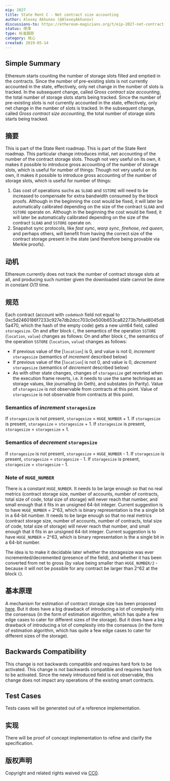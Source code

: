 ```yaml
---
eip: 2027
title: State Rent C - Net contract size accounting
author: Alexey Akhunov (@AlexeyAkhunov)
discussions-to: https://ethereum-magicians.org/t/eip-2027-net-contract-size-accounting-change-c-from-state-rent-v3-proposal/3275
status: 停滞
type: 标准跟踪
category: 核心
created: 2019-05-14
---
```


## Simple Summary
Ethereum starts counting the number of storage slots filled and emptied in the contracts. Since the number of pre-existing slots is not currently accounted in the state, effectively, only net change in the number of slots is tracked. In the subsequent change, called *Gross contract size accounting*, the total number of storage slots starts being tracked. Since the number of pre-existing slots is not currently accounted in the state, effectively, only net change in the number of slots is tracked. In the subsequent change, called *Gross contract size accounting*, the total number of storage slots starts being tracked.

## 摘要
This is part of the State Rent roadmap. This is part of the State Rent roadmap. This particular change introduces initial, net accounting of the number of the contract storage slots. Though not very useful on its own, it makes it possible to introduce gross accounting of the number of storage slots, which is useful for number of things: Though not very useful on its own, it makes it possible to introduce gross accounting of the number of storage slots, which is useful for number of things:
1. Gas cost of operations suchs as `SLOAD` and `SSTORE` will need to be increased to compensate for extra bandwidth consumed by the block proofs. Although in the beginning the cost would be fixed, it will later be automatically calibrated depending on the size of the contract `SLOAD` and `SSTORE` operate on. Although in the beginning the cost would be fixed, it will later be automatically calibrated depending on the size of the contract `SLOAD` and `SSTORE` operate on.
2. Snapshot sync protocols, like *fast sync*, *warp sync*, *firehose*, *red queen*, and perhaps others, will benefit from having the correct size of the contract storage present in the state (and therefore being provable via Merkle proofs).

## 动机
Ethereum currently does not track the number of contract storage slots at all, and producing such number given the downloaded state cannot be done in constant *O(1)* time.

## 规范
Each contract (account with `codeHash` field not equal to 0xc5d2460186f7233c927e7db2dcc703c0e500b653ca82273b7bfad8045d85a470, which the hash of the empty code) gets a new uint64 field, called `storagesize`. On and after block `C`, the semantics of the operation `SSTORE` (`location`, `value`) changes as follows: On and after block `C`, the semantics of the operation `SSTORE` (`location`, `value`) changes as follows:
- If previous value of the [`location`] is 0, and value is not 0, *increment* `storagesize` (semantics of *increment* described below)
- If previous value of the [`location`] is not 0, and value is 0, *decrement* `storagesize` (semantics of *decrement* described below)
- As with other state changes, changes of `storagesize` get reverted when the execution frame reverts, i.e. it needs to use the same techniques as storage values, like journalling (in Geth), and substates (in Parity). Value of `storagesize` is not observable from contracts at this point. Value of `storagesize` is not observable from contracts at this point.

### Semantics of *increment* `storagesize`
If `storagesize` is not present, `storagesize` = `HUGE_NUMBER` + 1. If `storagesize` is present, `storagesize` = `storagesize` + 1. If `storagesize` is present, `storagesize` = `storagesize` + 1.

### Semantics of *decrement* `storagesize`
If `storagesize` is not present, `storagesize` = `HUGE_NUMBER` - 1. If `storagesize` is present, `storagesize` = `storagesize` - 1. If `storagesize` is present, `storagesize` = `storagesize` - 1.

### Note of `HUGE_NUMBER`
There is a constant `HUGE_NUMBER`. It needs to be large enough so that no real metrics (contract storage size, number of accounts, number of contracts, total size of code, total size of storage) will never reach that number, and small enough that it fits in an unsigned 64-bit integer. Current suggestion is to have `HUGE_NUMBER` = 2^63, which is binary representation is the a single bit in a 64-bit number. It needs to be large enough so that no real metrics (contract storage size, number of accounts, number of contracts, total size of code, total size of storage) will never reach that number, and small enough that it fits in an unsigned 64-bit integer. Current suggestion is to have `HUGE_NUMBER` = 2^63, which is binary representation is the a single bit in a 64-bit number.

The idea is to make it decidable later whether the storagesize was ever incremented/decremented (presence of the field), and whether it has been converted from net to gross (by value being smaller than `HUGE_NUMBER/2` - because it will not be possible for any contract be larger than 2^62 at the block `C`).

## 基本原理
A mechanism for estimation of contract storage size has been proposed [here](https://medium.com/@akhounov/estimation-approximate-of-the-size-of-contracst-in-ethereum-4642fe92d6fe). But it does have a big drawback of introducing a lot of complexity into the consensus (in the form of estimation algorithm, which has quite a few edge cases to cater for different sizes of the storage). But it does have a big drawback of introducing a lot of complexity into the consensus (in the form of estimation algorithm, which has quite a few edge cases to cater for different sizes of the storage).

## Backwards Compatibility
This change is not backwards compatible and requires hard fork to be activated. This change is not backwards compatible and requires hard fork to be activated. Since the newly introduced field is not observable, this change does not impact any operations of the existing smart contracts.

## Test Cases
Tests cases will be generated out of a reference implementation.

## 实现
There will be proof of concept implementation to refine and clarify the specification.

## 版权声明
Copyright and related rights waived via [CC0](../LICENSE.md).

